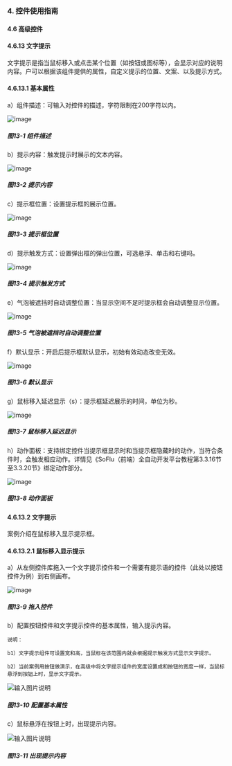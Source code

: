 ### 4. 控件使用指南

#### 4.6 高级控件

#### 4.6.13 文字提示

文字提示是指当鼠标移入或点击某个位置（如按钮或图标等），会显示对应的说明内容。户可以根据该组件提供的属性，自定义提示的位置、文案、以及提示方式。

#### 4.6.13.1 基本属性

a）组件描述：可输入对控件的描述，字符限制在200字符以内。

![image](https://user-images.githubusercontent.com/79617492/226853730-d9ae930c-a939-43a6-a2c2-0923a9da50f6.png)

##### 图13-1 组件描述

b）提示内容：触发提示时展示的文本内容。

![image](https://user-images.githubusercontent.com/79617492/226853757-7af72458-5cd7-46d0-aa52-dfbd00e5fe48.png)

##### 图13-2 提示内容

c）提示框位置：设置提示框的展示位置。

![image](https://user-images.githubusercontent.com/79617492/226853787-a5001c00-11c6-4be9-93e3-2cdcbbf9ede8.png)

##### 图13-3 提示框位置

d）提示触发方式：设置弹出框的弹出位置，可选悬浮、单击和右键吗。

![image](https://user-images.githubusercontent.com/79617492/226853828-10c21543-9e59-496e-9530-a157978cd731.png)

##### 图13-4 提示触发方式

e）气泡被遮挡时自动调整位置：当显示空间不足时提示框会自动调整显示位置。

![image](https://user-images.githubusercontent.com/79617492/226853875-a26620f1-a791-44c9-9719-abc55246be98.png)

##### 图13-5 气泡被遮挡时自动调整位置

f）默认显示：开启后提示框默认显示，初始有效动态改变无效。

![image](https://user-images.githubusercontent.com/79617492/226853943-a37e0710-630c-452c-bf4d-130ec5209024.png)

##### 图13-6 默认显示

g）鼠标移入延迟显示（s）：提示框延迟展示的时间，单位为秒。

![image](https://user-images.githubusercontent.com/79617492/226853973-b17ea396-215b-4563-84f5-7d9127c74864.png)

##### 图13-7 鼠标移入延迟显示

h）动作面板：支持绑定控件当提示框显示时和当提示框隐藏时的动作，当符合条件时，会触发相应动作。详情见《SoFlu（前端）全自动开发平台教程第3.3.16节至3.3.20节》绑定动作部分。

![image](https://user-images.githubusercontent.com/79617492/226853994-10226d85-744e-4d5b-874c-7c42c8df6037.png)

##### 图13-8 动作面板

#### 4.6.13.2 文字提示

案例介绍在鼠标移入显示提示框。

#### 4.6.13.2.1 鼠标移入显示提示

a）从左侧控件库拖入一个文字提示控件和一个需要有提示语的控件（此处以按钮控件为例）到右侧画布。

![image](https://user-images.githubusercontent.com/79617492/226854016-6584769a-f19e-4f62-95ab-97aa2f283251.png)

##### 图13-9 拖入控件

b）配置按钮控件和文字提示控件的基本属性，输入提示内容。

```
说明：

b1）文字提示组件可设置宽和高，当鼠标在该范围内就会根据提示触发方式显示文字提示。

b2）当前案例用按钮做演示，在高级中将文字提示组件的宽度设置成和按钮的宽度一样，当鼠标悬浮到按钮上时，显示文字提示。
```

![输入图片说明](../../../../images/%20SoFlu%EF%BC%88%E5%89%8D%E7%AB%AF%EF%BC%89%E5%85%A8%E8%87%AA%E5%8A%A8%E5%BC%80%E5%8F%91%E5%B9%B3%E5%8F%B0%E6%95%99%E7%A8%8B/1.%20%E6%9C%80%E6%96%B0%E7%89%88%E6%9C%AC%20-%20%E6%9B%B4%E6%96%B0%E6%97%A5%E6%9C%9F%20-%202023.01.10/4.%20%E6%8E%A7%E4%BB%B6%E4%BD%BF%E7%94%A8%E6%8C%87%E5%8D%97/6.%20%E9%AB%98%E7%BA%A7%E6%8E%A7%E4%BB%B6/13-10.png)

##### 图13-10 配置基本属性

c）鼠标悬浮在按钮上时，出现提示内容。

![输入图片说明](../../../../images/%20SoFlu%EF%BC%88%E5%89%8D%E7%AB%AF%EF%BC%89%E5%85%A8%E8%87%AA%E5%8A%A8%E5%BC%80%E5%8F%91%E5%B9%B3%E5%8F%B0%E6%95%99%E7%A8%8B/1.%20%E6%9C%80%E6%96%B0%E7%89%88%E6%9C%AC%20-%20%E6%9B%B4%E6%96%B0%E6%97%A5%E6%9C%9F%20-%202023.01.10/4.%20%E6%8E%A7%E4%BB%B6%E4%BD%BF%E7%94%A8%E6%8C%87%E5%8D%97/6.%20%E9%AB%98%E7%BA%A7%E6%8E%A7%E4%BB%B6/13-11.png)

##### 图13-11 出现提示内容
